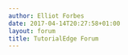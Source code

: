 ```yaml
---
author: Elliot Forbes
date: 2017-04-14T20:27:58+01:00
layout: forum
title: TutorialEdge Forum
---
```


